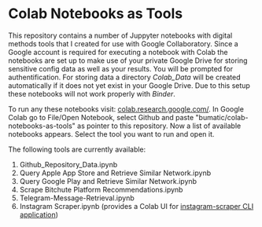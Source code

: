 # Colab Notebooks as Tools

This repository contains a number of Juppyter notebooks with digital methods tools that I created for use with Google Collaboratory. Since a Google account is required for executing a notebook with Colab the notebooks are set up to make use of your private Google Drive for storing sensitive config data as well as your results. You will be prompted for authentification. For storing data a directory *Colab_Data* will be created automatically if it does not yet exist in your Google Drive. Due to this setup these notebooks will not work properly with *Binder*.

To run any these notebooks visit: [colab.research.google.com/](https://colab.research.google.com/). In Google Colab go to File/Open Notebook, select Github and paste "bumatic/colab-notebooks-as-tools" as pointer to this repository. Now a list of available notebooks appears. Select the tool you want to run and open it.

The following tools are currently available:

1. Github_Repository_Data.ipynb
2. Query Apple App Store and Retrieve Similar Network.ipynb
3. Query Google Play and Retrieve Similar Network.ipynb
4. Scrape Bitchute Platform Recommendations.ipynb
5. Telegram-Message-Retrieval.ipynb
6. Instagram Scraper.ipynb (provides a Colab UI for [instagram-scraper CLI application](https://github.com/arc298/instagram-scraper))
